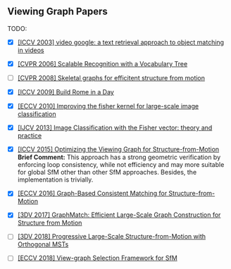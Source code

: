 ## Viewing Graph Papers

TODO:
- [x] [[ICCV 2003] video google: a text retrieval approach to object matching in videos](http://www.robots.ox.ac.uk/~vgg/publications/papers/sivic03.pdf)
- [x] [[CVPR 2006] Scalable Recognition with a Vocabulary Tree](https://people.eecs.berkeley.edu/~yang/courses/cs294-6/papers/nister_stewenius_cvpr2006.pdf)

- [ ] [[CVPR 2008] Skeletal graphs for efficitent structure from motion](http://www.cs.cornell.edu/~snavely/projects/skeletalset/SkeletalSets_cvpr08.pdf)

- [x] [[ICCV 2009] Build Rome in a Day](https://grail.cs.washington.edu/rome/rome_paper.pdf)

- [x] [[ECCV 2010] Improving the fisher kernel for large-scale image classification](https://www.robots.ox.ac.uk/~vgg/rg/papers/peronnin_etal_ECCV10.pdf)

- [x] [[IJCV 2013] Image Classification with the Fisher vector: theory and practice](https://hal.inria.fr/hal-00830491v2/document)

- [x] [[ICCV 2015] Optimizing the Viewing Graph for Structure-from-Motion](http://cs.ucsb.edu/~holl/pubs/Sweeney-2015-ICCV.pdf) 
**Brief Comment:** This approach has a strong geometric verification by enforcing loop consistency, while not efficiency and may more suitable for global SfM other than other SfM approaches. Besides, the implementation is trivially.

- [x] [[ECCV 2016] Graph-Based Consistent Matching for Structure-from-Motion](https://home.cse.ust.hk/~tshenaa/files/pub/eccv2016_graph_match.pdf)

- [x] [[3DV  2017] GraphMatch: Efficient Large-Scale Graph Construction for Structure from Motion](http://vfragoso.com/pdfs/graphmatch.pdf)

- [ ] [[3DV  2018] Progressive Large-Scale Structure-from-Motion with Orthogonal MSTs]()

- [ ] [[ECCV 2018] View-graph Selection Framework for SfM](http://openaccess.thecvf.com/content_ECCV_2018/papers/Rajvi_Shah_View-graph_Selection_Framework_ECCV_2018_paper.pdf)
